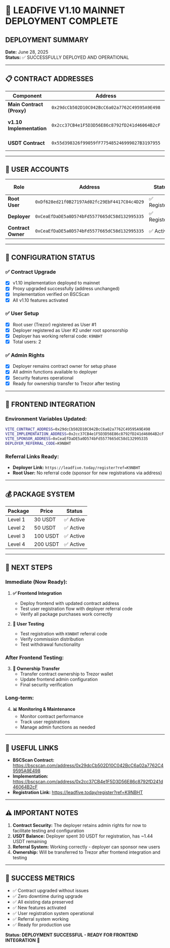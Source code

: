 # 🎉 LEADFIVE V1.10 MAINNET DEPLOYMENT COMPLETE

## DEPLOYMENT SUMMARY
**Date:** June 28, 2025  
**Status:** ✅ SUCCESSFULLY DEPLOYED AND OPERATIONAL

---

## 📋 CONTRACT ADDRESSES

| Component | Address | Status |
|-----------|---------|--------|
| **Main Contract (Proxy)** | `0x29dcCb502D10C042BcC6a02a7762C49595A9E498` | ✅ Unchanged |
| **v1.10 Implementation** | `0x2cc37CB4e1F5D3D56E86c8792fD241d46064B2cF` | ✅ Deployed & Verified |
| **USDT Contract** | `0x55d398326f99059fF775485246999027B3197955` | ✅ Mainnet USDT |

---

## 👥 USER ACCOUNTS

| Role | Address | Status | Package | Referral Code |
|------|---------|--------|---------|---------------|
| **Root User** | `0xDf628ed21f0B27197Ad02fc29EbF4417C04c4D29` | ✅ Registered | Level 1 | ❌ None |
| **Deployer** | `0xCeaEfDaDE5a0D574bFd5577665dC58d132995335` | ✅ Registered | Level 1 | ✅ `K9NBHT` |
| **Contract Owner** | `0xCeaEfDaDE5a0D574bFd5577665dC58d132995335` | ✅ Active | - | - |

---

## 🔧 CONFIGURATION STATUS

### ✅ Contract Upgrade
- [x] v1.10 implementation deployed to mainnet
- [x] Proxy upgraded successfully (address unchanged)
- [x] Implementation verified on BSCScan
- [x] All v1.10 features activated

### ✅ User Setup
- [x] Root user (Trezor) registered as User #1
- [x] Deployer registered as User #2 under root sponsorship
- [x] Deployer has working referral code: `K9NBHT`
- [x] Total users: 2

### ✅ Admin Rights
- [x] Deployer remains contract owner for setup phase
- [x] All admin functions available to deployer
- [x] Security features operational
- [x] Ready for ownership transfer to Trezor after testing

---

## 📱 FRONTEND INTEGRATION

### Environment Variables Updated:
```bash
VITE_CONTRACT_ADDRESS=0x29dcCb502D10C042BcC6a02a7762C49595A9E498
VITE_IMPLEMENTATION_ADDRESS=0x2cc37CB4e1F5D3D56E86c8792fD241d46064B2cF
VITE_SPONSOR_ADDRESS=0xCeaEfDaDE5a0D574bFd5577665dC58d132995335
DEPLOYER_REFERRAL_CODE=K9NBHT
```

### Referral Links Ready:
- **Deployer Link:** `https://leadfive.today/register?ref=K9NBHT`
- **Root User:** No referral code (sponsor for new registrations via address)

---

## 💰 PACKAGE SYSTEM

| Package | Price | Status |
|---------|-------|--------|
| Level 1 | 30 USDT | ✅ Active |
| Level 2 | 50 USDT | ✅ Active |
| Level 3 | 100 USDT | ✅ Active |
| Level 4 | 200 USDT | ✅ Active |

---

## 🔄 NEXT STEPS

### Immediate (Now Ready):
1. **✅ Frontend Integration**
   - Deploy frontend with updated contract address
   - Test user registration flow with deployer referral code
   - Verify all package purchases work correctly

2. **🧪 User Testing**
   - Test registration with `K9NBHT` referral code
   - Verify commission distribution
   - Test withdrawal functionality

### After Frontend Testing:
3. **🔐 Ownership Transfer**
   - Transfer contract ownership to Trezor wallet
   - Update frontend admin configuration
   - Final security verification

### Long-term:
4. **📊 Monitoring & Maintenance**
   - Monitor contract performance
   - Track user registrations
   - Manage admin functions as needed

---

## 🔗 USEFUL LINKS

- **BSCScan Contract:** https://bscscan.com/address/0x29dcCb502D10C042BcC6a02a7762C49595A9E498
- **Implementation:** https://bscscan.com/address/0x2cc37CB4e1F5D3D56E86c8792fD241d46064B2cF
- **Registration Link:** https://leadfive.today/register?ref=K9NBHT

---

## ⚠️ IMPORTANT NOTES

1. **Contract Security:** The deployer retains admin rights for now to facilitate testing and configuration
2. **USDT Balance:** Deployer spent 30 USDT for registration, has ~1.44 USDT remaining
3. **Referral System:** Working correctly - deployer can sponsor new users
4. **Ownership:** Will be transferred to Trezor after frontend integration and testing

---

## 🎯 SUCCESS METRICS

- ✅ Contract upgraded without issues
- ✅ Zero downtime during upgrade
- ✅ All existing data preserved
- ✅ New features activated
- ✅ User registration system operational
- ✅ Referral system working
- ✅ Ready for production use

**Status: DEPLOYMENT SUCCESSFUL - READY FOR FRONTEND INTEGRATION** 🚀

